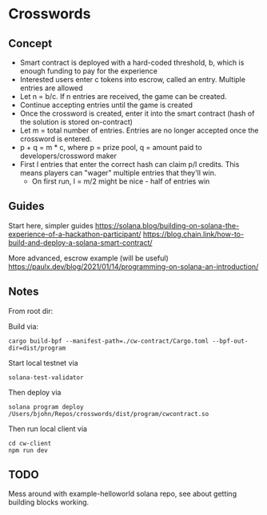 # Crosswords

## Concept

- Smart contract is deployed with a hard-coded threshold, b, which is enough funding to pay for the experience
- Interested users enter c tokens into escrow, called an entry. Multiple entries are allowed
- Let n = b/c. If n entries are received, the game can be created.
- Continue accepting entries until the game is created
- Once the crossword is created, enter it into the smart contract (hash of the solution is stored on-contract)
- Let m = total number of entries. Entries are no longer accepted once the crossword is entered. 
- p + q = m * c, where p = prize pool, q = amount paid to developers/crossword maker
- First l entries that enter the correct hash can claim p/l credits. This means players can "wager" multiple entries that they'll win.
    - On first run, l = m/2 might be nice - half of entries win


## Guides

Start here, simpler guides
https://solana.blog/building-on-solana-the-experience-of-a-hackathon-participant/
https://blog.chain.link/how-to-build-and-deploy-a-solana-smart-contract/

More advanced, escrow example (will be useful)
https://paulx.dev/blog/2021/01/14/programming-on-solana-an-introduction/


## Notes 

From root dir:

Build via:
```
cargo build-bpf --manifest-path=./cw-contract/Cargo.toml --bpf-out-dir=dist/program
```

Start local testnet via
```
solana-test-validator
```
Then deploy via
```
solana program deploy /Users/bjohn/Repos/crosswords/dist/program/cwcontract.so
```
Then run local client via
```
cd cw-client
npm run dev
```
## TODO

Mess around with example-helloworld solana repo, see about getting building blocks working.

